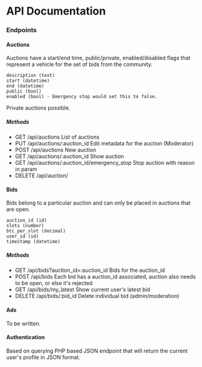 # API Documentation

### Endpoints

#### Auctions
Auctions have a start/end time, public/private, enabled/disabled flags that represent a vehicle for the set of bids from the community.

```
description (text)
start (datetime)
end (datetime)
public (bool)
enabled (bool) - Emergency stop would set this to false. 
```

Private auctions possible.

##### Methods

* GET /api/auctions List of auctions
* PUT /api/auctions/:auction_id Edit metadata for the auction (Moderator)
* POST /api/auctions New auction
* GET /api/auctions/:auction_id Show auction
* GET /api/auctions/:auction_id/emergency_stop Stop auction with reason in param
* DELETE /api/auction/

#### Bids
Bids belong to a particular auction and can only be placed in auctions that are open.

```
auction_id (id)
slots (number)
btc_per_slot (decimal)
user_id (id)
timestamp (datetime)
```

##### Methods

* GET /api/bids?auction_id=:auction_id Bids for the auction_id
* POST /api/bids Each bid has a auction_id associated, auction also needs to be open, or else it's rejected
* GET /api/bids/my_latest Show current user's latest bid
* DELETE /api/bids/:bid_id Delete individual bid (admin/moderation)

#### Ads

To be written.

#### Authentication

Based on querying PHP based JSON endpoint that will return the current user's profile in JSON format.
